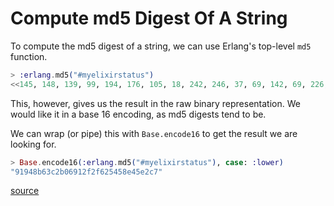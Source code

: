 # Compute md5 Digest Of A String

To compute the md5 digest of a string, we can use Erlang's top-level `md5`
function.

```elixir
> :erlang.md5("#myelixirstatus")
<<145, 148, 139, 99, 194, 176, 105, 18, 242, 246, 37, 69, 142, 69, 226, 199>>
```

This, however, gives us the result in the raw binary representation. We
would like it in a base 16 encoding, as md5 digests tend to be.

We can wrap (or pipe) this with `Base.encode16` to get the result we are
looking for.

```elixir
> Base.encode16(:erlang.md5("#myelixirstatus"), case: :lower)
"91948b63c2b06912f2f625458e45e2c7"
```

[source](https://gist.github.com/10nin/5713366#gistcomment-1445219)
